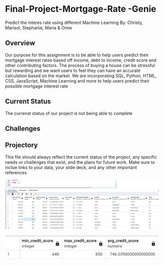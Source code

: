 # Final-Project-Mortgage-Rate -Genie
 Predict the interes rate using different Machine Learning
 By: Christy, Marisol, Stephanie, Maria & Omie


## Overview

Our purpose for this assignment is to be able to help users predict their mortgage interest rates based off income, debt to income, credit score and other contributing factors. The process of buying a house can be stressful but rewarding and we want users to feel they can have an accurate calculation based on the market. We are incorporating SQL, Python, HTML, CSS, JavaScript, Machine Learning and more to help users predict their possible mortgage interest rate 


## Current Status
The currenst status of our project is not being able to complete 


## Challenges




## Projectory
 
 
 
 
 This file should always reflect the current status of the project, any specific needs or challenges that exist, and the plans for future work. Make sure to inclue links to your data, your slide deck, and any other important references
 
 
 
 ![mortgage_data](https://github.com/gasconma1960/Final-Project-Mortgage-Rate-Genie/blob/main/Pics/mortgage_interest_big.png)
 
 
 
 
 ![credit_score](https://github.com/gasconma1960/Final-Project-Mortgage-Rate-Genie/blob/main/Pics/credit_score.png)
